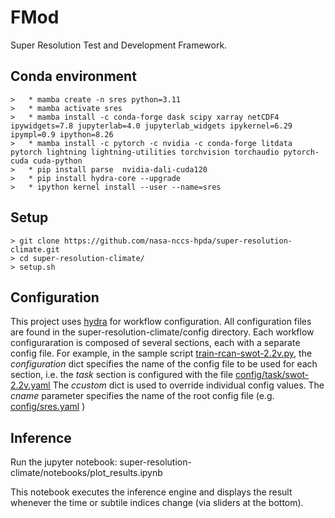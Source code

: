 
# FMod

Super Resolution Test and Development Framework.

## Conda environment

    >   * mamba create -n sres python=3.11
    >   * mamba activate sres
    >   * mamba install -c conda-forge dask scipy xarray netCDF4 ipywidgets=7.8 jupyterlab=4.0 jupyterlab_widgets ipykernel=6.29 ipympl=0.9 ipython=8.26
    >   * mamba install -c pytorch -c nvidia -c conda-forge litdata pytorch lightning lightning-utilities torchvision torchaudio pytorch-cuda cuda-python
    >   * pip install parse  nvidia-dali-cuda120
    >   * pip install hydra-core --upgrade
    >   * ipython kernel install --user --name=sres

## Setup

    > git clone https://github.com/nasa-nccs-hpda/super-resolution-climate.git
    > cd super-resolution-climate/
    > setup.sh

## Configuration

This project uses [hydra](https://hydra.cc) for workflow configuration.  All configuration files are found in the super-resolution-climate/config directory.
Each workflow configuraration is composed of several sections, each with a separate config file. For example, in the sample script [train-rcan-swot-2.2v.py](./scripts/train-rcan-swot-2.2v.py), 
the *configuration* dict specifies the name of the config file to be used for each section, i.e. the *task* section is configured with the file [config/task/swot-2.2v.yaml](./config/task/swot-2.2v.yaml) 
The *ccustom* dict is used to override individual config values.  The *cname* parameter specifies the name of the root config file (e.g. [config/sres.yaml](./config/sres.yaml) )

## Inference

Run the jupyter notebook: super-resolution-climate/notebooks/plot_results.ipynb

This notebook executes the inference engine and displays the result 
whenever the time or subtile indices change (via sliders at the bottom).










